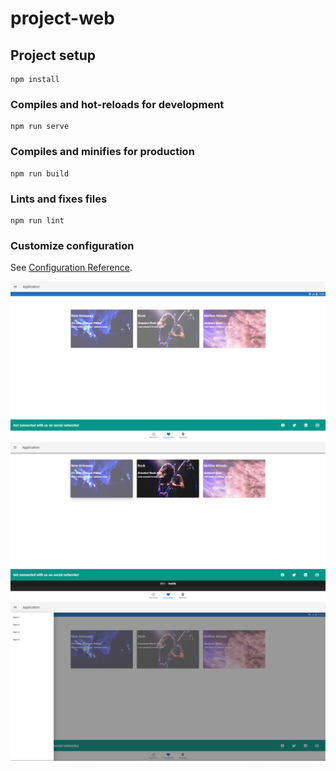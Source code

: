 # project-web

## Project setup
```
npm install
```

### Compiles and hot-reloads for development
```
npm run serve
```

### Compiles and minifies for production
```
npm run build
```

### Lints and fixes files
```
npm run lint
```

### Customize configuration
See [Configuration Reference](https://cli.vuejs.org/config/).

![img1](/src/assets/screenshot-1.png)
![img2](/src/assets/screenshot-2.png)
![img3](/src/assets/screenshot-3.png)
